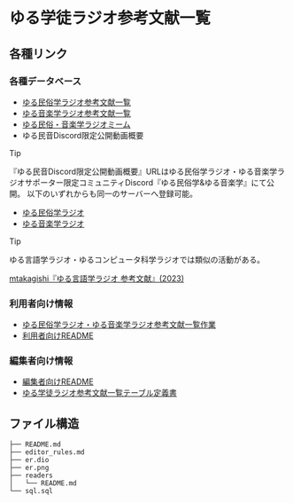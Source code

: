 # ゆる学徒ラジオ参考文献一覧

## 各種リンク

### 各種データベース

- [ゆる民俗学ラジオ参考文献一覧](https://docs.google.com/spreadsheets/u/5/d/1VD_IeGuFJMMIn4TWTwWmu7EZXFUDUCNVL_RxVCoXTi0/edit?usp=drive_web&ouid=109323580524190072266)
- [ゆる音楽学ラジオ参考文献一覧](https://docs.google.com/spreadsheets/u/5/d/1VD_IeGuFJMMIn4TWTwWmu7EZXFUDUCNVL_RxVCoXTi0/edit?usp=drive_web&ouid=109323580524190072266)
- [ゆる民俗・音楽学ラジオミーム](https://docs.google.com/spreadsheets/u/5/d/1n9-SPtC8H_7y670WLHjeHaJpzStXsiEhS9nsDWijbYs/edit?usp=drive_web&ouid=109323580524190072266)
- ゆる民音Discord限定公開動画概要

> [!TIP]
> 『ゆる民音Discord限定公開動画概要』URLはゆる民俗学ラジオ・ゆる音楽学ラジオサポーター限定コミュニティDiscord『ゆる民俗学&ゆる音楽学』にて公開。
> 以下のいずれからも同一のサーバーへ登録可能。
> - [ゆる民俗学ラジオ](https://yurugakuto.com/minzoku)
> - [ゆる音楽学ラジオ](https://yurugakuto.com/ongaku)

> [!TIP]
> ゆる言語学ラジオ・ゆるコンピュータ科学ラジオでは類似の活動がある。
> 
> [mtakagishi『ゆる言語学ラジオ 参考文献』(2023)](https://yurugengo.mtakagishi.com/reference/#google_vignette)

### 利用者向け情報

- [ゆる民俗学ラジオ・ゆる音楽学ラジオ参考文献一覧作業](https://qiita.com/teion/items/92a6e7c0a8cc3833b727)
- [利用者向けREADME](https://github.com/teionburns/yuru-reference/blob/main/readers/README.md)

### 編集者向け情報

- [編集者向けREADME](https://github.com/teionburns/yuru-reference/blob/main/editor_rules.md)
- [ゆる学徒ラジオ参考文献一覧テーブル定義書](https://docs.google.com/spreadsheets/d/1VafUNmZNktQNKKzFyc_EKnspvCKezI8mF3B8Uu4JWjw/edit?gid=1625151105#gid=1625151105)

## ファイル構造

```tree
├── README.md
├── editor_rules.md
├── er.dio
├── er.png
├── readers
│   └── README.md
└── sql.sql
```

